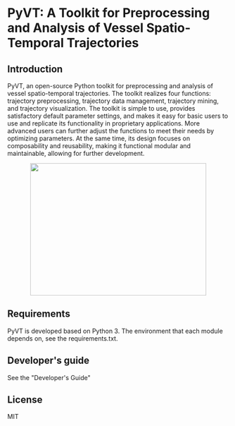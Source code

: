 # PyVT: A Toolkit for Preprocessing and Analysis of Vessel Spatio-Temporal Trajectories

## Introduction

PyVT, an open-source Python toolkit for preprocessing and analysis of vessel spatio-temporal trajectories. The toolkit realizes four functions: trajectory preprocessing, trajectory data management, trajectory mining, and trajectory visualization. The toolkit is simple to use, provides satisfactory default parameter settings, and makes it easy for basic users to use and replicate its functionality in proprietary applications. More advanced users can further adjust the functions to meet their needs by optimizing parameters. At the same time, its design focuses on composability and reusability, making it functional modular and maintainable, allowing for further development.
<div align=center><img src="https://img-blog.csdnimg.cn/1c6b33160baf4f538614c6b87dda65ce.png" width="400" height="300" /></div>

## Requirements

PyVT is developed based on Python 3. The environment that each module depends on, see the requirements.txt.

## Developer's guide
See the "Developer's Guide"

## License
MIT
